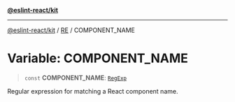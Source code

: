 [**@eslint-react/kit**](../../../../README.md)

***

[@eslint-react/kit](../../../../README.md) / [RE](../README.md) / COMPONENT\_NAME

# Variable: COMPONENT\_NAME

> `const` **COMPONENT\_NAME**: [`RegExp`](https://developer.mozilla.org/docs/Web/JavaScript/Reference/Global_Objects/RegExp)

Regular expression for matching a React component name.
